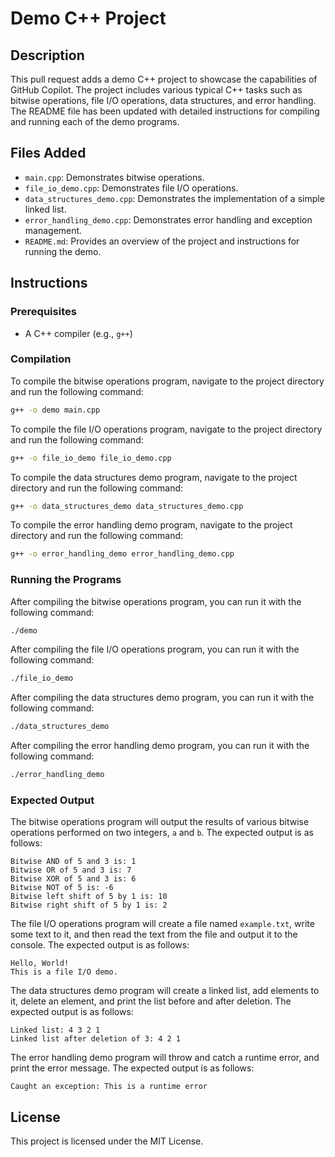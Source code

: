 # Demo C++ Project

## Description
This pull request adds a demo C++ project to showcase the capabilities of GitHub Copilot. The project includes various typical C++ tasks such as bitwise operations, file I/O operations, data structures, and error handling. The README file has been updated with detailed instructions for compiling and running each of the demo programs.

## Files Added
- `main.cpp`: Demonstrates bitwise operations.
- `file_io_demo.cpp`: Demonstrates file I/O operations.
- `data_structures_demo.cpp`: Demonstrates the implementation of a simple linked list.
- `error_handling_demo.cpp`: Demonstrates error handling and exception management.
- `README.md`: Provides an overview of the project and instructions for running the demo.

## Instructions
### Prerequisites
- A C++ compiler (e.g., `g++`)

### Compilation
To compile the bitwise operations program, navigate to the project directory and run the following command:
```bash
g++ -o demo main.cpp
```

To compile the file I/O operations program, navigate to the project directory and run the following command:
```bash
g++ -o file_io_demo file_io_demo.cpp
```

To compile the data structures demo program, navigate to the project directory and run the following command:
```bash
g++ -o data_structures_demo data_structures_demo.cpp
```

To compile the error handling demo program, navigate to the project directory and run the following command:
```bash
g++ -o error_handling_demo error_handling_demo.cpp
```

### Running the Programs
After compiling the bitwise operations program, you can run it with the following command:
```bash
./demo
```

After compiling the file I/O operations program, you can run it with the following command:
```bash
./file_io_demo
```

After compiling the data structures demo program, you can run it with the following command:
```bash
./data_structures_demo
```

After compiling the error handling demo program, you can run it with the following command:
```bash
./error_handling_demo
```

### Expected Output
The bitwise operations program will output the results of various bitwise operations performed on two integers, `a` and `b`. The expected output is as follows:
```
Bitwise AND of 5 and 3 is: 1
Bitwise OR of 5 and 3 is: 7
Bitwise XOR of 5 and 3 is: 6
Bitwise NOT of 5 is: -6
Bitwise left shift of 5 by 1 is: 10
Bitwise right shift of 5 by 1 is: 2
```

The file I/O operations program will create a file named `example.txt`, write some text to it, and then read the text from the file and output it to the console. The expected output is as follows:
```
Hello, World!
This is a file I/O demo.
```

The data structures demo program will create a linked list, add elements to it, delete an element, and print the list before and after deletion. The expected output is as follows:
```
Linked list: 4 3 2 1
Linked list after deletion of 3: 4 2 1
```

The error handling demo program will throw and catch a runtime error, and print the error message. The expected output is as follows:
```
Caught an exception: This is a runtime error
```

## License
This project is licensed under the MIT License.
